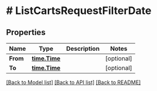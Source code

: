 # # ListCartsRequestFilterDate


## Properties 


Name | Type | Description | Notes
------------ | ------------- | ------------- | -------------
**From**| [**time.Time**](time.Time.md) |   | [optional]
**To**| [**time.Time**](time.Time.md) |   | [optional]


[[Back to Model list]](../../README.md#models) [[Back to API list]](../../README.md#endpoints) [[Back to README]](../../README.md)

